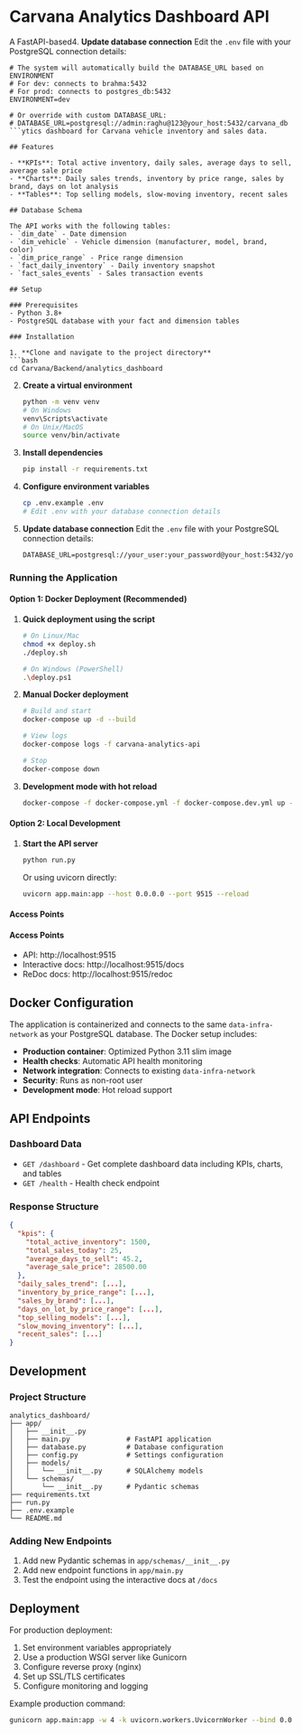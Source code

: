 # Carvana Analytics Dashboard API

A FastAPI-based4. **Update database connection**
   Edit the `.env` file with your PostgreSQL connection details:
   ```
   # The system will automatically build the DATABASE_URL based on ENVIRONMENT
   # For dev: connects to brahma:5432
   # For prod: connects to postgres_db:5432
   ENVIRONMENT=dev
   
   # Or override with custom DATABASE_URL:
   # DATABASE_URL=postgresql://admin:raghu@123@your_host:5432/carvana_db
   ```ytics dashboard for Carvana vehicle inventory and sales data.

## Features

- **KPIs**: Total active inventory, daily sales, average days to sell, average sale price
- **Charts**: Daily sales trends, inventory by price range, sales by brand, days on lot analysis
- **Tables**: Top selling models, slow-moving inventory, recent sales

## Database Schema

The API works with the following tables:
- `dim_date` - Date dimension
- `dim_vehicle` - Vehicle dimension (manufacturer, model, brand, color)
- `dim_price_range` - Price range dimension
- `fact_daily_inventory` - Daily inventory snapshot
- `fact_sales_events` - Sales transaction events

## Setup

### Prerequisites
- Python 3.8+
- PostgreSQL database with your fact and dimension tables

### Installation

1. **Clone and navigate to the project directory**
   ```bash
   cd Carvana/Backend/analytics_dashboard
   ```

2. **Create a virtual environment**
   ```bash
   python -m venv venv
   # On Windows
   venv\Scripts\activate
   # On Unix/MacOS
   source venv/bin/activate
   ```

3. **Install dependencies**
   ```bash
   pip install -r requirements.txt
   ```

4. **Configure environment variables**
   ```bash
   cp .env.example .env
   # Edit .env with your database connection details
   ```

5. **Update database connection**
   Edit the `.env` file with your PostgreSQL connection details:
   ```
   DATABASE_URL=postgresql://your_user:your_password@your_host:5432/your_database
   ```

### Running the Application

#### Option 1: Docker Deployment (Recommended)

1. **Quick deployment using the script**
   ```bash
   # On Linux/Mac
   chmod +x deploy.sh
   ./deploy.sh
   
   # On Windows (PowerShell)
   .\deploy.ps1
   ```

2. **Manual Docker deployment**
   ```bash
   # Build and start
   docker-compose up -d --build
   
   # View logs
   docker-compose logs -f carvana-analytics-api
   
   # Stop
   docker-compose down
   ```

3. **Development mode with hot reload**
   ```bash
   docker-compose -f docker-compose.yml -f docker-compose.dev.yml up -d --build
   ```

#### Option 2: Local Development

1. **Start the API server**
   ```bash
   python run.py
   ```
   
   Or using uvicorn directly:
   ```bash
   uvicorn app.main:app --host 0.0.0.0 --port 9515 --reload
   ```

#### Access Points
   #### Access Points
- API: http://localhost:9515
- Interactive docs: http://localhost:9515/docs
- ReDoc docs: http://localhost:9515/redoc

## Docker Configuration

The application is containerized and connects to the same `data-infra-network` as your PostgreSQL database. The Docker setup includes:

- **Production container**: Optimized Python 3.11 slim image
- **Health checks**: Automatic API health monitoring
- **Network integration**: Connects to existing `data-infra-network`
- **Security**: Runs as non-root user
- **Development mode**: Hot reload support

## API Endpoints

### Dashboard Data
- `GET /dashboard` - Get complete dashboard data including KPIs, charts, and tables
- `GET /health` - Health check endpoint

### Response Structure

```json
{
  "kpis": {
    "total_active_inventory": 1500,
    "total_sales_today": 25,
    "average_days_to_sell": 45.2,
    "average_sale_price": 28500.00
  },
  "daily_sales_trend": [...],
  "inventory_by_price_range": [...],
  "sales_by_brand": [...],
  "days_on_lot_by_price_range": [...],
  "top_selling_models": [...],
  "slow_moving_inventory": [...],
  "recent_sales": [...]
}
```

## Development

### Project Structure
```
analytics_dashboard/
├── app/
│   ├── __init__.py
│   ├── main.py              # FastAPI application
│   ├── database.py          # Database configuration
│   ├── config.py            # Settings configuration
│   ├── models/
│   │   └── __init__.py      # SQLAlchemy models
│   └── schemas/
│       └── __init__.py      # Pydantic schemas
├── requirements.txt
├── run.py
├── .env.example
└── README.md
```

### Adding New Endpoints

1. Add new Pydantic schemas in `app/schemas/__init__.py`
2. Add new endpoint functions in `app/main.py`
3. Test the endpoint using the interactive docs at `/docs`

## Deployment

For production deployment:

1. Set environment variables appropriately
2. Use a production WSGI server like Gunicorn
3. Configure reverse proxy (nginx)
4. Set up SSL/TLS certificates
5. Configure monitoring and logging

Example production command:
```bash
gunicorn app.main:app -w 4 -k uvicorn.workers.UvicornWorker --bind 0.0.0.0:8000
```
